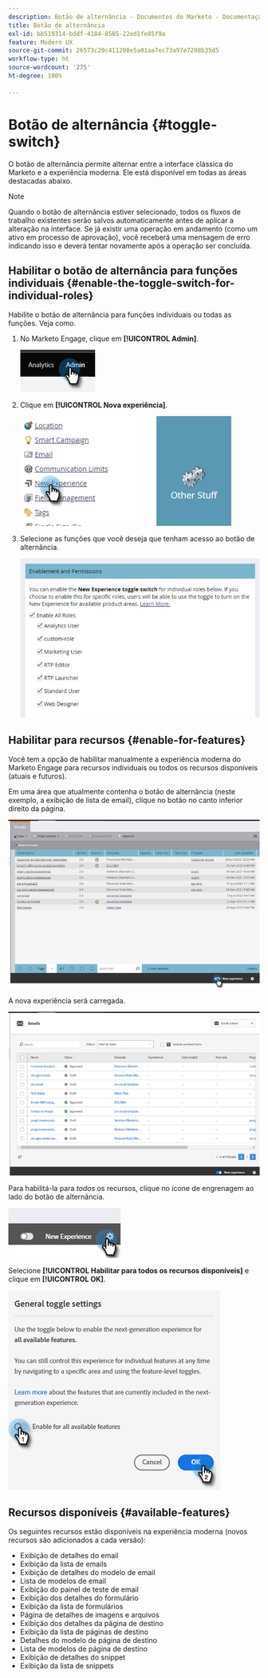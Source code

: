 ```yaml
---
description: Botão de alternância - Documentos do Marketo - Documentação do produto
title: Botão de alternância
exl-id: bb519314-bddf-4184-8585-22ed1fe85f9a
feature: Modern UX
source-git-commit: 26573c20c411208e5a01aa7ec73a97e7208b35d5
workflow-type: ht
source-wordcount: '275'
ht-degree: 100%

---
```


# Botão de alternância {#toggle-switch}

O botão de alternância permite alternar entre a interface clássica do Marketo e a experiência moderna. Ele está disponível em todas as áreas destacadas abaixo.

>[!NOTE]
>
>Quando o botão de alternância estiver selecionado, todos os fluxos de trabalho existentes serão salvos automaticamente antes de aplicar a alteração na interface. Se já existir uma operação em andamento (como um ativo em processo de aprovação), você receberá uma mensagem de erro indicando isso e deverá tentar novamente após a operação ser concluída.

## Habilitar o botão de alternância para funções individuais {#enable-the-toggle-switch-for-individual-roles}

Habilite o botão de alternância para funções individuais ou todas as funções. Veja como.

1. No Marketo Engage, clique em **[!UICONTROL Admin]**.

   ![](assets/toggle-switch-1.png)

1. Clique em **[!UICONTROL Nova experiência]**.

   ![](assets/toggle-switch-2.png)

1. Selecione as funções que você deseja que tenham acesso ao botão de alternância.

   ![](assets/toggle-switch-3.png)

## Habilitar para recursos {#enable-for-features}

Você tem a opção de habilitar manualmente a experiência moderna do Marketo Engage para recursos individuais ou todos os recursos disponíveis (atuais e futuros).

Em uma área que atualmente contenha o botão de alternância (neste exemplo, a exibição de lista de email), clique no botão no canto inferior direito da página.

![](assets/toggle-switch-4.png)

A nova experiência será carregada.

![](assets/toggle-switch-5.png)

Para habilitá-la para _todos_ os recursos, clique no ícone de engrenagem ao lado do botão de alternância.

![](assets/toggle-switch-6.png)

Selecione **[!UICONTROL Habilitar para todos os recursos disponíveis]** e clique em **[!UICONTROL OK]**.

![](assets/toggle-switch-7.png)

## Recursos disponíveis {#available-features}

Os seguintes recursos estão disponíveis na experiência moderna (novos recursos são adicionados a cada versão):

* Exibição de detalhes do email
* Exibição da lista de emails
* Exibição de detalhes do modelo de email
* Lista de modelos de email
* Exibição do painel de teste de email
* Exibição dos detalhes do formulário
* Exibição da lista de formulários
* Página de detalhes de imagens e arquivos
* Exibição dos detalhes da página de destino
* Exibição da lista de páginas de destino
* Detalhes do modelo de página de destino
* Lista de modelos de página de destino
* Exibição de detalhes do snippet
* Exibição da lista de snippets
